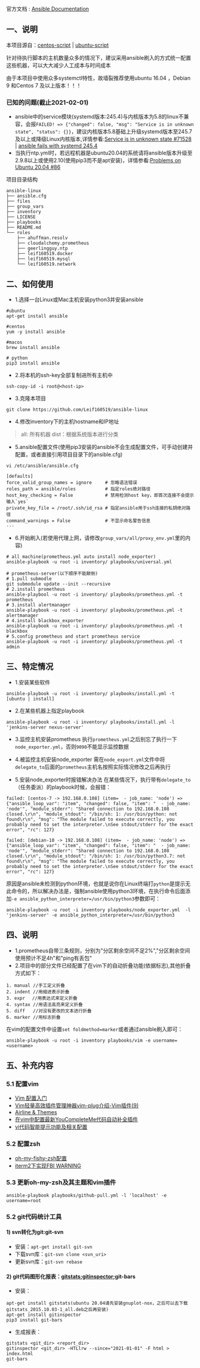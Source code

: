 官方文档 : [Ansible Documentation][1]

## 一、说明
本项目源自：[centos-script][2] | [ubuntu-script][3]

针对待执行脚本的主机数量众多的情况下，建议采用ansible刷入的方式统一配置这些机器，可以大大减少人工成本与时间成本

由于本项目中使用众多systemctl特性，故墙裂推荐使用ubuntu 16.04 ，Debian 9 和Centos 7 及以上版本！！！

### 已知的问题(截止2021-02-01)
- ansible中的service模块(systemd版本:245.4)与内核版本为5.8的linux不兼容，会报`FAILED! => {"changed": false, "msg": "Service is in unknown state", "status": {}}`，建议内核版本5.8基础上升级systemd版本至245.7及以上或降级Linux内核版本,详情参看:[Service is in unknown state #71528][4] | [ansible fails with systemd 245.4][5]
- 当执行ntp.yml时，若远程机器是ubuntu20.04的系统请将ansible版本升级至2.9.8以上或使用2.10(使用pip3而不是apt安装)，详情参看:[Problems on Ubuntu 20.04 #86][6]

项目目录结构
```
ansible-linux
├── ansible.cfg
├── files
├── group_vars
├── inventory
├── LICENSE
├── playbooks
├── README.md
└── roles
    ├── ahuffman.resolv
    ├── cloudalchemy.prometheus
    ├── geerlingguy.ntp
    ├── leif160519.docker
    ├── leif160519.mysql
    └── leif160519.network
```

## 二、如何使用

- 1.选择一台Linux或Mac主机安装python3并安装ansible
```
#ubuntu
apt-get install ansible

#centos
yum -y install ansible

#macos
brew install ansible

# python
pip3 install ansible
```

- 2.将本机的ssh-key全部复制进所有主机中
```
ssh-copy-id -i root@<host-ip>
```

- 3.克隆本项目
```
git clone https://github.com/Leif160519/ansible-linux
```

- 4.修改inventory下的主机hostname和IP地址
> all: 所有机器
> dist：根据系统版本进行分类

- 5.ansible配置文件(使用pip3安装的ansible不会生成配置文件，可手动创建并配置，或者直接引用项目目录下的ansible.cfg)
```
vi /etc/ansible/ansible.cfg

[defaults]
force_valid_group_names = ignore     # 忽略语法错误
roles_path = ansible/roles           # 指定roles绝对路径
host_key_checking = False            # 禁用检测host key，即首次连接不会提示输入`yes`
private_key_file = /root/.ssh/id_rsa # 指定ansible用于ssh连接的私钥绝对路径
command_warnings = False             # 不显示命名警告信息
···

```
- 6.开始刷入(若使用代理上网，请修改`group_vars/all/proxy_env.yml`里的内容)
```
# all machine(prometheus.yml auto install node_exporter)
ansible-playbook -u root -i inventory/ playbooks/universal.yml

# prometheus-server(以下顺序不能颠倒)
# 1.pull submodle
git submodule update --init --recursive
# 2.install prometheus
ansible-playbool -u root -i inventory/ playbooks/prometheus.yml -t prometheus
# 3.install alertmanager
ansible-playbook -u root -i inventory/ playbooks/prometheus.yml -t alertmanager
# 4.install blackbox_exporter
ansible-playbook -u root -i inventory/ playbooks/prometheus.yml -t blackbox
# 5.config prometheus and start prometheus service
ansible-playbook -u root -i inventory/ playbooks/prometheus.yml -t admin
```

## 三、特定情况
- 1.安装某些软件
```
ansible-playbook -u root -i inventory/ playbooks/install.yml -t [ubuntu | install]
```

- 2.在某些机器上指定playbook
```
ansible-playbook -u root -i inventory/ playbooks/install.yml -l 'jenkins-server nexus-server'
```

- 3.监控主机安装prometheus
执行`prometheus.yml`之后别忘了执行一下`node_exporter.yml`，否则`9090`不能显示监控数据

- 4.被监控主机安装node_exporter
需在`node_export.yml`文件中将`delegate_to`后面的`prometheus`主机名按照实际情况修改之后再执行

- 5.安装node_exporter时报错解决办法
在某些情况下，执行带有`delegate_to`（任务委派）的playbook时候，会报错：
```
failed: [centos-7 -> 192.168.0.108] (item=  - job_name: 'node') => {"ansible_loop_var": "item", "changed": false, "item": "  - job_name: 'node'", "module_stderr": "Shared connection to 192.168.0.108 closed.\r\n", "module_stdout": "/bin/sh: 1: /usr/bin/python: not found\r\n", "msg": "The module failed to execute correctly, you probably need to set the interpreter.\nSee stdout/stderr for the exact error", "rc": 127}

failed: [debian-10 -> 192.168.0.108] (item=  - job_name: 'node') => {"ansible_loop_var": "item", "changed": false, "item": "  - job_name: 'node'", "module_stderr": "Shared connection to 192.168.0.108 closed.\r\n", "module_stdout": "/bin/sh: 1: /usr/bin/python3.7: not found\r\n", "msg": "The module failed to execute correctly, you probably need to set the interpreter.\nSee stdout/stderr for the exact error", "rc": 127}
```

原因是ansible未检测到python环境，也就是说你在Linux终端打`python`是提示无此命令的，所以解决办法是，强制ansible使用python3环境，在执行命令后面添加`-e ansible_python_interpreter=/usr/bin/python3`参数即可：
```
ansible-playbook -u root -i inventory playbooks/node_exporter.yml  -l 'jenkins-server' -e ansible_python_interpreter=/usr/bin/python3
```

## 四、说明
- 1.prometheus自带三条规则，分别为"分区剩余空间不足2%","分区剩余空间使用预计不足4h"和"ping有丢包"
- 2.项目中的部分文件已经配置了在vim下的自动折叠功能(依据标志),其他折叠方式如下：

```
1. manual //手工定义折叠
2. indent //用缩进表示折叠
3. expr　 //用表达式来定义折叠
4. syntax //用语法高亮来定义折叠
5. diff   //对没有更改的文本进行折叠
6. marker //用标志折叠
```

在vim的配置文件中设置`set foldmethod=marker`或者通过ansible刷入即可：
```
ansible-playbook -u root -i inventory playbooks/vim -e username=<username>
```

## 五、补充内容
### 5.1 配置vim
- [Vim 配置入门][7]
- [Vim轻量高效插件管理神器vim-plug介绍-Vim插件(9)][8]
- [Airline & Themes][9]
- [在vim中配置最新YouCompleteMe代码自动补全插件][10]
- [vi代码智能提示功能及相关配置][11]

### 5.2 配置zsh
- [oh-my-fishy-zsh配置][12]
- [iterm2下实现FBI WARNING][13]

### 5.3 更新oh-my-zsh及其主题和vim插件
```
ansible-playbook playbooks/github-pull.yml -l 'localhost' -e username=root
```

### 5.2 git代码统计工具
#### 1) svn转化为git:git-svn
- 安装：`apt-get install git-svn`
- 下载svn库：`git-svn clone <svn_uri>`
- 更新svn库：`git-svn rebase`

#### 2) git代码图形化报表：[gitstats][14];[gitinspector][15];git-bars
- 安装：
```
apt-get install gitstats(ubuntu 20.04请先安装gnuplot-nox，之后可以去下载gitstats_2015.10.03-1_all.deb之后再安装)
apt-get install gitinspector
pip3 install git-bars
```
- 生成报表：
```
gitstats <git_dir> <report_dir>
gitinspector <git_dir> -HTLlrw --since="2021-01-01" -F html > index.html
git-bars
 ```

[1]:  https://docs.ansible.com/
[2]:  https://github.com/Leif160519/centos-script
[3]:  https://github.com/Leif160519/ubuntu-script
[4]:  https://github.com/ansible/ansible/issues/71528
[5]:  https://bugs.launchpad.net/ubuntu/+source/systemd/+bug/1899232
[6]:  https://github.com/geerlingguy/ansible-role-ntp/issues/86
[7]:  http://www.ruanyifeng.com/blog/2018/09/vimrc.html
[8]:  https://vimjc.com/vim-plug.html
[9]:  https://www.bookstack.cn/read/learn-vim/plugins-airline.md
[10]: https://blog.csdn.net/qq_28584889/article/details/97131637
[11]: https://www.cnblogs.com/jxhd1/p/7806626.html
[12]: https://leif.fun/articles/2020/09/02/1599028639385.html
[13]: https://leif.fun/articles/2019/09/06/1567751175266.html
[14]: http://gitstats.sourceforge.net/
[15]: https://github.com/ejwa/gitinspector

